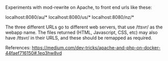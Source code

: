 
Experiments with mod-rewrite on Apache, to front end urls like these:

   localhost:8080/au/*
   localhost:8080/us/*
   localhost:8080/nz/*

The three different URLs go to different web servers, that use /ttsvr/ as
the webapp name. The files returned (HTML, Javascript, CSS, etc) may also
have /ttsvr/ in their URLS, and these should be remapped as required.

References:
https://medium.com/dev-tricks/apache-and-php-on-docker-44faef716150#.1eq3hw8vd
